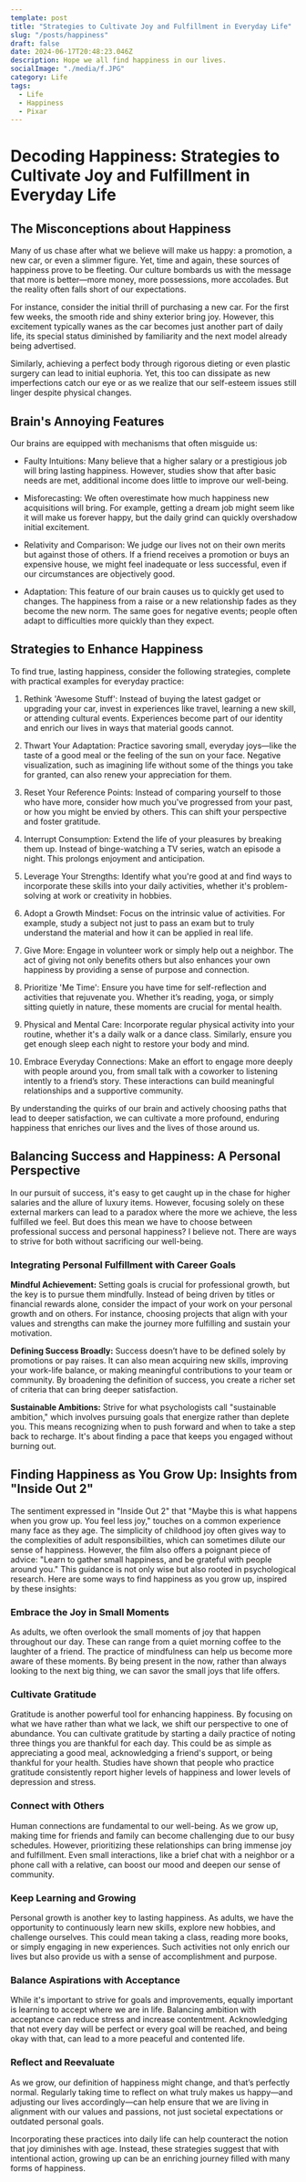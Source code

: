 ```yaml
---
template: post
title: "Strategies to Cultivate Joy and Fulfillment in Everyday Life"
slug: "/posts/happiness"
draft: false
date: 2024-06-17T20:48:23.046Z
description: Hope we all find happiness in our lives.
socialImage: "./media/f.JPG"
category: Life
tags:
  - Life
  - Happiness
  - Pixar
---
```


# Decoding Happiness: Strategies to Cultivate Joy and Fulfillment in Everyday Life

## The Misconceptions about Happiness

Many of us chase after what we believe will make us happy: a promotion, a new car, or even a slimmer figure. Yet, time and again, these sources of happiness prove to be fleeting. Our culture bombards us with the message that more is better—more money, more possessions, more accolades. But the reality often falls short of our expectations.

For instance, consider the initial thrill of purchasing a new car. For the first few weeks, the smooth ride and shiny exterior bring joy. However, this excitement typically wanes as the car becomes just another part of daily life, its special status diminished by familiarity and the next model already being advertised.

Similarly, achieving a perfect body through rigorous dieting or even plastic surgery can lead to initial euphoria. Yet, this too can dissipate as new imperfections catch our eye or as we realize that our self-esteem issues still linger despite physical changes.

## Brain's Annoying Features

Our brains are equipped with mechanisms that often misguide us:

* Faulty Intuitions: Many believe that a higher salary or a prestigious job will bring lasting happiness. However, studies show that after basic needs are met, additional income does little to improve our well-being.

* Misforecasting: We often overestimate how much happiness new acquisitions will bring. For example, getting a dream job might seem like it will make us forever happy, but the daily grind can quickly overshadow initial excitement.

* Relativity and Comparison: We judge our lives not on their own merits but against those of others. If a friend receives a promotion or buys an expensive house, we might feel inadequate or less successful, even if our circumstances are objectively good.
* Adaptation: This feature of our brain causes us to quickly get used to changes. The happiness from a raise or a new relationship fades as they become the new norm. The same goes for negative events; people often adapt to difficulties more quickly than they expect.

## Strategies to Enhance Happiness

To find true, lasting happiness, consider the following strategies, complete with practical examples for everyday practice:

1. Rethink 'Awesome Stuff': Instead of buying the latest gadget or upgrading your car, invest in experiences like travel, learning a new skill, or attending cultural events. Experiences become part of our identity and enrich our lives in ways that material goods cannot.

2. Thwart Your Adaptation: Practice savoring small, everyday joys—like the taste of a good meal or the feeling of the sun on your face. Negative visualization, such as imagining life without some of the things you take for granted, can also renew your appreciation for them.

3. Reset Your Reference Points: Instead of comparing yourself to those who have more, consider how much you've progressed from your past, or how you might be envied by others. This can shift your perspective and foster gratitude.

4. Interrupt Consumption: Extend the life of your pleasures by breaking them up. Instead of binge-watching a TV series, watch an episode a night. This prolongs enjoyment and anticipation.

5. Leverage Your Strengths: Identify what you're good at and find ways to incorporate these skills into your daily activities, whether it's problem-solving at work or creativity in hobbies.

6. Adopt a Growth Mindset: Focus on the intrinsic value of activities. For example, study a subject not just to pass an exam but to truly understand the material and how it can be applied in real life.

7. Give More: Engage in volunteer work or simply help out a neighbor. The act of giving not only benefits others but also enhances your own happiness by providing a sense of purpose and connection.

8. Prioritize 'Me Time': Ensure you have time for self-reflection and activities that rejuvenate you. Whether it’s reading, yoga, or simply sitting quietly in nature, these moments are crucial for mental health.

9. Physical and Mental Care: Incorporate regular physical activity into your routine, whether it's a daily walk or a dance class. Similarly, ensure you get enough sleep each night to restore your body and mind.

10. Embrace Everyday Connections: Make an effort to engage more deeply with people around you, from small talk with a coworker to listening intently to a friend’s story. These interactions can build meaningful relationships and a supportive community.

By understanding the quirks of our brain and actively choosing paths that lead to deeper satisfaction, we can cultivate a more profound, enduring happiness that enriches our lives and the lives of those around us.

## Balancing Success and Happiness: A Personal Perspective

In our pursuit of success, it's easy to get caught up in the chase for higher salaries and the allure of luxury items. However, focusing solely on these external markers can lead to a paradox where the more we achieve, the less fulfilled we feel. But does this mean we have to choose between professional success and personal happiness? I believe not. There are ways to strive for both without sacrificing our well-being.

### Integrating Personal Fulfillment with Career Goals

**Mindful Achievement:** Setting goals is crucial for professional growth, but the key is to pursue them mindfully. Instead of being driven by titles or financial rewards alone, consider the impact of your work on your personal growth and on others. For instance, choosing projects that align with your values and strengths can make the journey more fulfilling and sustain your motivation.

**Defining Success Broadly:** Success doesn’t have to be defined solely by promotions or pay raises. It can also mean acquiring new skills, improving your work-life balance, or making meaningful contributions to your team or community. By broadening the definition of success, you create a richer set of criteria that can bring deeper satisfaction.

**Sustainable Ambitions:** Strive for what psychologists call "sustainable ambition," which involves pursuing goals that energize rather than deplete you. This means recognizing when to push forward and when to take a step back to recharge. It's about finding a pace that keeps you engaged without burning out.

## Finding Happiness as You Grow Up: Insights from "Inside Out 2"

The sentiment expressed in "Inside Out 2" that "Maybe this is what happens when you grow up. You feel less joy," touches on a common experience many face as they age. The simplicity of childhood joy often gives way to the complexities of adult responsibilities, which can sometimes dilute our sense of happiness. However, the film also offers a poignant piece of advice: "Learn to gather small happiness, and be grateful with people around you." This guidance is not only wise but also rooted in psychological research. Here are some ways to find happiness as you grow up, inspired by these insights:

### Embrace the Joy in Small Moments

As adults, we often overlook the small moments of joy that happen throughout our day. These can range from a quiet morning coffee to the laughter of a friend. The practice of mindfulness can help us become more aware of these moments. By being present in the now, rather than always looking to the next big thing, we can savor the small joys that life offers.

### Cultivate Gratitude

Gratitude is another powerful tool for enhancing happiness. By focusing on what we have rather than what we lack, we shift our perspective to one of abundance. You can cultivate gratitude by starting a daily practice of noting three things you are thankful for each day. This could be as simple as appreciating a good meal, acknowledging a friend's support, or being thankful for your health. Studies have shown that people who practice gratitude consistently report higher levels of happiness and lower levels of depression and stress.

### Connect with Others

Human connections are fundamental to our well-being. As we grow up, making time for friends and family can become challenging due to our busy schedules. However, prioritizing these relationships can bring immense joy and fulfillment. Even small interactions, like a brief chat with a neighbor or a phone call with a relative, can boost our mood and deepen our sense of community.

### Keep Learning and Growing

Personal growth is another key to lasting happiness. As adults, we have the opportunity to continuously learn new skills, explore new hobbies, and challenge ourselves. This could mean taking a class, reading more books, or simply engaging in new experiences. Such activities not only enrich our lives but also provide us with a sense of accomplishment and purpose.

### Balance Aspirations with Acceptance

While it's important to strive for goals and improvements, equally important is learning to accept where we are in life. Balancing ambition with acceptance can reduce stress and increase contentment. Acknowledging that not every day will be perfect or every goal will be reached, and being okay with that, can lead to a more peaceful and contented life.

### Reflect and Reevaluate

As we grow, our definition of happiness might change, and that’s perfectly normal. Regularly taking time to reflect on what truly makes us happy—and adjusting our lives accordingly—can help ensure that we are living in alignment with our values and passions, not just societal expectations or outdated personal goals.

Incorporating these practices into daily life can help counteract the notion that joy diminishes with age. Instead, these strategies suggest that with intentional action, growing up can be an enriching journey filled with many forms of happiness.
